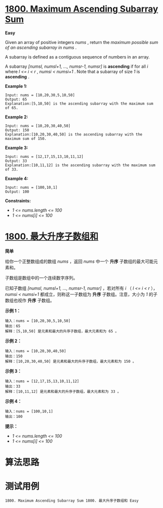 # [1800. Maximum Ascending Subarray Sum][enTitle]

**Easy**

Given an array of positive integers  *nums* , return the  *maximum possible sum of an ascending subarray in*  *nums* .

A subarray is defined as a contiguous sequence of numbers in an array.

A subarray  *[numsl, numsl+1, ..., numsr-1, numsr]*  is **ascending**  if for all  *i*  where  *l <= i < r* ,  *numsi < numsi+1* . Note that a subarray of size  *1*  is **ascending** .



**Example 1:** 

```
Input: nums = [10,20,30,5,10,50]
Output: 65
Explanation:[5,10,50] is the ascending subarray with the maximum sum of 65.

```

**Example 2:** 

```
Input: nums = [10,20,30,40,50]
Output: 150
Explanation:[10,20,30,40,50] is the ascending subarray with the maximum sum of 150.

```

**Example 3:** 

```
Input: nums = [12,17,15,13,10,11,12]
Output: 33
Explanation:[10,11,12] is the ascending subarray with the maximum sum of 33.

```

**Example 4:** 

```
Input: nums = [100,10,1]
Output: 100

```



**Constraints:** 

-  *1 <= nums.length <= 100*  
-  *1 <= nums[i] <= 100* 


# [1800. 最大升序子数组和][cnTitle]

**简单**

给你一个正整数组成的数组  *nums*  ，返回  *nums*  中一个 **升序** 子数组的最大可能元素和。

子数组是数组中的一个连续数字序列。

已知子数组  *[numsl, numsl+1, ..., numsr-1, numsr]*  ，若对所有  *i* （ *l <= i < r* ）， *numsi < numsi+1*  都成立，则称这一子数组为 **升序**  子数组。注意，大小为  *1*  的子数组也视作 **升序**  子数组。



**示例 1：** 

```
输入：nums = [10,20,30,5,10,50]
输出：65
解释：[5,10,50] 是元素和最大的升序子数组，最大元素和为 65 。

```

**示例 2：** 

```
输入：nums = [10,20,30,40,50]
输出：150
解释：[10,20,30,40,50] 是元素和最大的升序子数组，最大元素和为 150 。 

```

**示例 3：** 

```
输入：nums = [12,17,15,13,10,11,12]
输出：33
解释：[10,11,12] 是元素和最大的升序子数组，最大元素和为 33 。 

```

**示例 4：** 

```
输入：nums = [100,10,1]
输出：100

```



**提示：** 

-  *1 <= nums.length <= 100*  
-  *1 <= nums[i] <= 100* 




# 算法思路

# 测试用例
```
1800. Maximum Ascending Subarray Sum 1800. 最大升序子数组和 Easy
```

[enTitle]: https://leetcode.com/problems/maximum-ascending-subarray-sum/
[cnTitle]: https://leetcode-cn.com/problems/maximum-ascending-subarray-sum/
